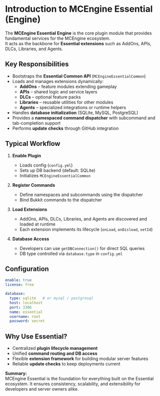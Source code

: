 # Introduction to MCEngine Essential (Engine)

The **MCEngine Essential Engine** is the core plugin module that provides fundamental services for the MCEngine ecosystem.  
It acts as the backbone for **Essential extensions** such as AddOns, APIs, DLCs, Libraries, and Agents.

## Key Responsibilities
- Bootstraps the **Essential Common API** (`MCEngineEssentialCommon`)
- Loads and manages extensions dynamically:
  - **AddOns** – feature modules extending gameplay
  - **APIs** – shared logic and service layers
  - **DLCs** – optional feature packs
  - **Libraries** – reusable utilities for other modules
  - **Agents** – specialized integrations or runtime helpers
- Handles **database initialization** (SQLite, MySQL, PostgreSQL)
- Provides a **namespaced command dispatcher** with subcommand and tab-completion support
- Performs **update checks** through GitHub integration

## Typical Workflow
1. **Enable Plugin**
   - Loads config (`config.yml`)
   - Sets up DB backend (default: SQLite)
   - Initializes `MCEngineEssentialCommon`

2. **Register Commands**
   - Define namespaces and subcommands using the dispatcher
   - Bind Bukkit commands to the dispatcher

3. **Load Extensions**
   - AddOns, APIs, DLCs, Libraries, and Agents are discovered and loaded at runtime
   - Each extension implements its lifecycle (`onLoad`, `onDisload`, `setId`)

4. **Database Access**
   - Developers can use `getDBConnection()` for direct SQL queries
   - DB type controlled via `database.type` in `config.yml`

## Configuration
```yaml
enable: true
license: free

database:
  type: sqlite   # or mysql / postgresql
  host: localhost
  port: 3306
  name: essential
  username: root
  password: secret
```

## Why Use Essential?
- Centralized **plugin lifecycle management**
- Unified **command routing and DB access**
- Flexible **extension framework** for building modular server features
- Reliable **update checks** to keep deployments current

**Summary:**  
MCEngine Essential is the foundation for everything built on the Essential ecosystem. It ensures consistency, scalability, and extensibility for developers and server owners alike.
